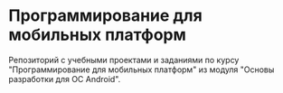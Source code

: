 # Программирование для мобильных платформ

Репозиторий с учебными проектами и заданиями по курсу "Программирование для мобильных платформ" из модуля "Основы разработки для ОС Android".